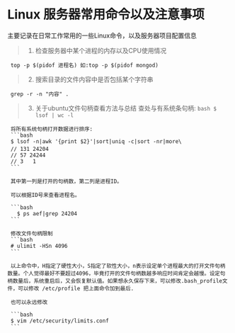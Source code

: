 # Linux 服务器常用命令以及注意事项
主要记录在日常工作常用的一些Linux命令，以及服务器项目配置信息

> 1. 检查服务器中某个进程的内存以及CPU使用情况
     
     top -p $(pidof 进程名) 如:top -p $(pidof mongod) 

> 2. 搜索目录的文件内容中是否包括某个字符串

     grep -r -n "内容" .

     
> 3. 关于ubuntu文件句柄查看方法与总结
     查处与有系统条句柄:
     ```bash
     $ lsof | wc -l 
     ```

     将所有系统句柄打开数据进行排序:
     ```bash
     $ lsof -n|awk '{print $2}'|sort|uniq -c|sort -nr|more\
     // 131 24204　
     // 57 24244
     // 3   1
     ```

     其中第一列是打开的句柄数，第二列是进程ID。

     可以根据ID号来查看进程名。

     ```bash
       $ ps aef|grep 24204
     ``` 

     修改文件句柄限制
     ```bash
     # ulimit -HSn 4096
     ```

     以上命令中，H指定了硬性大小，S指定了软性大小，n表示设定单个进程最大的打开文件句柄数量。个人觉得最好不要超过4096，毕竟打开的文件句柄数越多响应时间肯定会越慢。设定句柄数量后，系统重启后，又会恢复默认值。如果想永久保存下来，可以修改.bash_profile文件，可以修改 /etc/profile 把上面命令加到最后.

     也可以永远修改

     ```bash
     $ vim /etc/security/limits.conf
     ```
